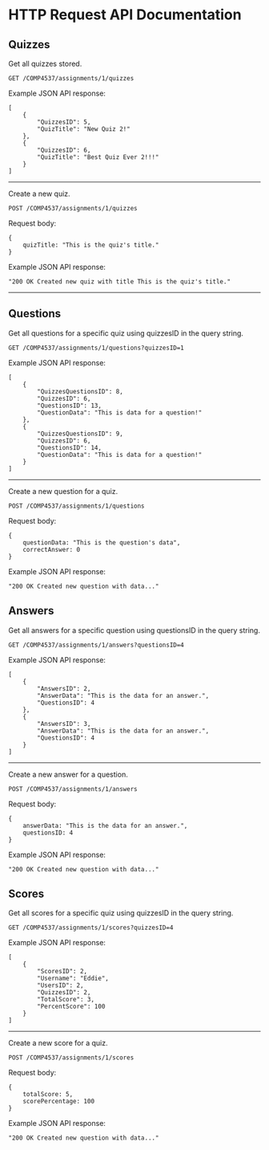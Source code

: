 # HTTP Request API Documentation

## Quizzes

Get all quizzes stored.
```
GET /COMP4537/assignments/1/quizzes
```

Example JSON API response:
```
[
    {
        "QuizzesID": 5,
        "QuizTitle": "New Quiz 2!"
    },
    {
        "QuizzesID": 6,
        "QuizTitle": "Best Quiz Ever 2!!!"
    }
]
```
<hr>
Create a new quiz.

```
POST /COMP4537/assignments/1/quizzes
```

Request body:
```
{
    quizTitle: "This is the quiz's title."
}
```

Example JSON API response:
```
"200 OK Created new quiz with title This is the quiz's title."
```
<hr>

## Questions

Get all questions for a specific quiz using quizzesID in the query string.
```
GET /COMP4537/assignments/1/questions?quizzesID=1
```

Example JSON API response:
```
[
    {
        "QuizzesQuestionsID": 8, 
        "QuizzesID": 6,
        "QuestionsID": 13,
        "QuestionData": "This is data for a question!"
    },
    {   
        "QuizzesQuestionsID": 9,
        "QuizzesID": 6,
        "QuestionsID": 14,
        "QuestionData": "This is data for a question!"
    }
]
```
<hr>
Create a new question for a quiz.

```
POST /COMP4537/assignments/1/questions
```

Request body:
```
{
    questionData: "This is the question's data",
    correctAnswer: 0
}
```

Example JSON API response:
```
"200 OK Created new question with data..."
```

## Answers

Get all answers for a specific question using questionsID in the query string.
```
GET /COMP4537/assignments/1/answers?questionsID=4
```

Example JSON API response:
```
[
    {
        "AnswersID": 2,
        "AnswerData": "This is the data for an answer.",
        "QuestionsID": 4
    },
    {
        "AnswersID": 3,
        "AnswerData": "This is the data for an answer.",
        "QuestionsID": 4
    }
]
```
<hr>
Create a new answer for a question.

```
POST /COMP4537/assignments/1/answers
```

Request body:
```
{
    answerData: "This is the data for an answer.",
    questionsID: 4
}
```

Example JSON API response:
```
"200 OK Created new question with data..."
```

## Scores

Get all scores for a specific quiz using quizzesID in the query string.
```
GET /COMP4537/assignments/1/scores?quizzesID=4
```

Example JSON API response:
```
[
    {
        "ScoresID": 2,
        "Username": "Eddie",
        "UsersID": 2, 
        "QuizzesID": 2,
        "TotalScore": 3,
        "PercentScore": 100
    }
]
```
<hr>
Create a new score for a quiz.

```
POST /COMP4537/assignments/1/scores
```

Request body:
```
{
    totalScore: 5,
    scorePercentage: 100
}
```

Example JSON API response:
```
"200 OK Created new question with data..."
```